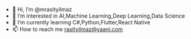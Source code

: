 - 👋 Hi, I’m @mrasityilmaz
- 👀 I’m interested in AI,Machine Learning,Deep Learning,Data Science
- 🌱 I’m currently learning C#,Python,Flutter,React Native
- 📫 How to reach me rasityilmaz@yaani.com

<!---
mrasityilmaz/mrasityilmaz is a ✨ special ✨ repository because its `README.md` (this file) appears on your GitHub profile.
You can click the Preview link to take a look at your changes.
--->
